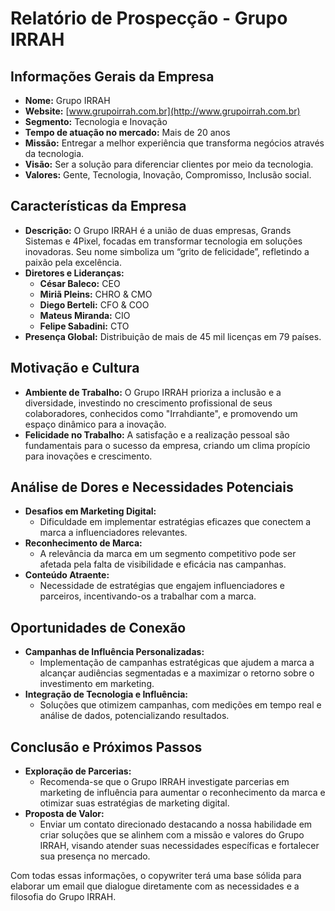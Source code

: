 # Relatório de Prospecção - Grupo IRRAH

## Informações Gerais da Empresa
- **Nome:** Grupo IRRAH
- **Website:** [www.grupoirrah.com.br](http://www.grupoirrah.com.br)
- **Segmento:** Tecnologia e Inovação
- **Tempo de atuação no mercado:** Mais de 20 anos
- **Missão:** Entregar a melhor experiência que transforma negócios através da tecnologia.
- **Visão:** Ser a solução para diferenciar clientes por meio da tecnologia.
- **Valores:** Gente, Tecnologia, Inovação, Compromisso, Inclusão social.

## Características da Empresa
- **Descrição:** O Grupo IRRAH é a união de duas empresas, Grands Sistemas e 4Pixel, focadas em transformar tecnologia em soluções inovadoras. Seu nome simboliza um “grito de felicidade”, refletindo a paixão pela excelência.
- **Diretores e Lideranças:**
  - **César Baleco:** CEO
  - **Miriã Pleins:** CHRO & CMO
  - **Diego Berteli:** CFO & COO
  - **Mateus Miranda:** CIO
  - **Felipe Sabadini:** CTO
- **Presença Global:** Distribuição de mais de 45 mil licenças em 79 países.

## Motivação e Cultura
- **Ambiente de Trabalho:** O Grupo IRRAH prioriza a inclusão e a diversidade, investindo no crescimento profissional de seus colaboradores, conhecidos como "Irrahdiante", e promovendo um espaço dinâmico para a inovação.
- **Felicidade no Trabalho:** A satisfação e a realização pessoal são fundamentais para o sucesso da empresa, criando um clima propício para inovações e crescimento.

## Análise de Dores e Necessidades Potenciais
- **Desafios em Marketing Digital:**
  - Dificuldade em implementar estratégias eficazes que conectem a marca a influenciadores relevantes.
- **Reconhecimento de Marca:**
  - A relevância da marca em um segmento competitivo pode ser afetada pela falta de visibilidade e eficácia nas campanhas.
- **Conteúdo Atraente:**
  - Necessidade de estratégias que engajem influenciadores e parceiros, incentivando-os a trabalhar com a marca.

## Oportunidades de Conexão
- **Campanhas de Influência Personalizadas:**
  - Implementação de campanhas estratégicas que ajudem a marca a alcançar audiências segmentadas e a maximizar o retorno sobre o investimento em marketing.
- **Integração de Tecnologia e Influência:**
  - Soluções que otimizem campanhas, com medições em tempo real e análise de dados, potencializando resultados.

## Conclusão e Próximos Passos
- **Exploração de Parcerias:**
  - Recomenda-se que o Grupo IRRAH investigate parcerias em marketing de influência para aumentar o reconhecimento da marca e otimizar suas estratégias de marketing digital.
- **Proposta de Valor:**
  - Enviar um contato direcionado destacando a nossa habilidade em criar soluções que se alinhem com a missão e valores do Grupo IRRAH, visando atender suas necessidades específicas e fortalecer sua presença no mercado.

Com todas essas informações, o copywriter terá uma base sólida para elaborar um email que dialogue diretamente com as necessidades e a filosofia do Grupo IRRAH.